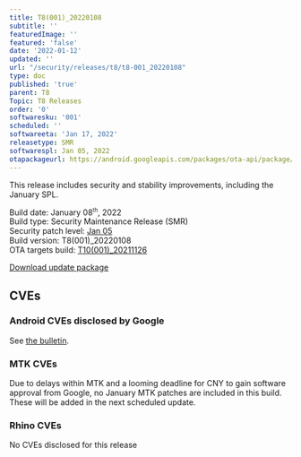 ```yaml
---
title: T8(001)_20220108
subtitle: ''
featuredImage: ''
featured: 'false'
date: '2022-01-12'
updated: ''
url: "/security/releases/t8/t8-001_20220108"
type: doc
published: 'true'
parent: T8
Topic: T8 Releases
order: '0'
softwaresku: '001'
scheduled: ''
softwareeta: 'Jan 17, 2022'
releasetype: SMR
softwarespl: Jan 05, 2022
otapackageurl: https://android.googleapis.com/packages/ota-api/package/df26c117dc674f11ea69b502e9624211e30e58f9.zip
---
```


This release includes security and stability improvements, including the January SPL.

Build date: January 08<sup><small>th</small></sup>, 2022  
Build type: Security Maintenance Release (SMR)  
Security patch level: [Jan 05](https://source.android.com/security/bulletin/2022-01-01)  
Build version: T8(001)_20220108  
OTA targets build: [T10(001)_20211126](/security/releases/t8/t8-001_20211126)

<i class="far fa-cloud-download-alt"></i> [Download update package](https://android.googleapis.com/packages/ota-api/package/df26c117dc674f11ea69b502e9624211e30e58f9.zip)

## CVEs
### Android CVEs disclosed by Google

See [the bulletin](https://source.android.com/security/bulletin/2022-01-01).

### MTK CVEs

Due to delays within MTK and a looming deadline for CNY to gain software approval from Google, no January MTK patches are included in this build. These will be added in the next scheduled update.

### Rhino CVEs
No CVEs disclosed for this release
